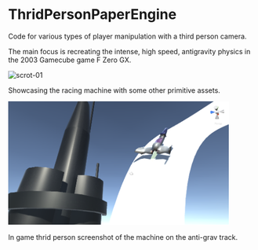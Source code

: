 # ThridPersonPaperEngine
Code for various types of player manipulation with a third person camera. 

The main focus is recreating the intense, high speed, antigravity physics in the 2003 Gamecube game F Zero GX.

<img src="Screenshots/GameGif01.gif" alt="scrot-01" style="width: 450px;"/><br />

Showcasing the racing machine with some other primitive assets.

<img src="Screenshots/ScreenShot01.PNG" alt="scrot-02" style="width: 450px;"/><br />

In game thrid person screenshot of the machine on the anti-grav track.

